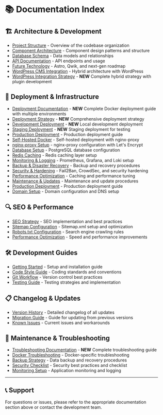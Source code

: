 # 📚 Documentation Index

## 🏗️ Architecture & Development
- [Project Structure](./architecture/project-structure.md) - Overview of the codebase organization
- [Component Architecture](./architecture/component-architecture.md) - Component design patterns and structure
- [Database Schema](./architecture/database-schema.md) - Data models and relationships
- [API Documentation](./architecture/api-documentation.md) - API endpoints and usage
- [Future Technology](./architecture/future-technology.md) - Astro, Qwik, and next-gen roadmap
- [WordPress CMS Integration](./architecture/wordpress-cms-integration.md) - Hybrid architecture with WordPress
- [WordPress Integration Strategy](./architecture/wordpress-integration-strategy.md) - **NEW** Complete hybrid strategy with plugin development

## 🚀 Deployment & Infrastructure
- [Deployment Documentation](./deployment/README.md) - **NEW** Complete Docker deployment guide with multiple environments
- [Deployment Strategy](./deployment/deployment-strategy.md) - **NEW** Comprehensive deployment strategy
- [Development Deployment](./deployment/development-deployment.md) - **NEW** Local development deployment
- [Staging Deployment](./deployment/staging-deployment.md) - **NEW** Staging deployment for testing
- [Production Deployment](./deployment/production-deployment.md) - Production deployment guide
- [Self-Hosted Docker](./deployment/self-hosted-docker.md) - Self-hosted deployment with nginx-proxy
- [nginx-proxy Setup](./deployment/nginx-proxy-setup.md) - nginx-proxy configuration with Let's Encrypt
- [Database Setup](./deployment/database-setup.md) - PostgreSQL database configuration
- [Redis Caching](./deployment/redis-setup.md) - Redis caching layer setup
- [Monitoring & Logging](./deployment/monitoring-logging.md) - Prometheus, Grafana, and Loki setup
- [Backup & Disaster Recovery](./deployment/backup-disaster-recovery.md) - Backup and recovery procedures
- [Security & Hardening](./deployment/security-hardening.md) - Fail2Ban, CrowdSec, and security hardening
- [Performance Optimization](./deployment/performance-optimization.md) - Caching and performance tuning
- [Maintenance & Updates](./deployment/maintenance-updates.md) - Maintenance and update procedures
- [Production Deployment](./deployment/production-deployment.md) - Production deployment guide
- [Domain Setup](./domain-setup/README.md) - Domain configuration and DNS setup

## 🔍 SEO & Performance
- [SEO Strategy](./seo/seo-strategy.md) - SEO implementation and best practices
- [Sitemap Configuration](./seo/sitemap-config.md) - Sitemap.xml setup and optimization
- [Robots.txt Configuration](./seo/robots-config.md) - Search engine crawling rules
- [Performance Optimization](./seo/performance-optimization.md) - Speed and performance improvements

## 🛠️ Development Guides
- [Getting Started](./development/getting-started.md) - Setup and installation guide
- [Code Style Guide](./development/code-style.md) - Coding standards and conventions
- [Git Workflow](./development/git-workflow.md) - Version control best practices
- [Testing Guide](./development/testing-guide.md) - Testing strategies and implementation

## 📋 Changelog & Updates
- [Version History](./CHANGELOG.md) - Detailed changelog of all updates
- [Migration Guide](./MIGRATION_GUIDE.md) - Guide for updating from previous versions
- [Known Issues](./KNOWN_ISSUES.md) - Current issues and workarounds

## 🔧 Maintenance & Troubleshooting
- [Troubleshooting Documentation](./troubleshooting/README.md) - **NEW** Complete troubleshooting guide
- [Docker Troubleshooting](./troubleshooting/docker-troubleshooting.md) - Docker-specific troubleshooting
- [Backup Strategy](./BACKUP_STRATEGY.md) - Data backup and recovery procedures
- [Security Checklist](./SECURITY_CHECKLIST.md) - Security best practices and checklist
- [Monitoring Setup](./MONITORING_SETUP.md) - Application monitoring and logging

---

## 📞 Support
For questions or issues, please refer to the appropriate documentation section above or contact the development team.

